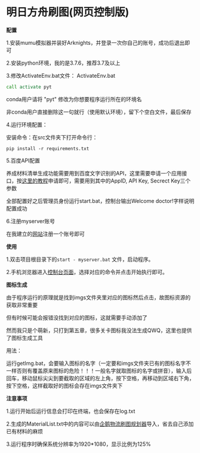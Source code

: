 # 明日方舟刷图(网页控制版)

<b>配置</b>

1.安装mumu模拟器并装好Arknights，并登录一次你自己的账号，成功后退出即可

2.安装python环境，我的是3.7.6，推荐3.7及以上

3.修改ActivateEnv.bat文件：
ActivateEnv.bat

```bat
call activate pyt
```

conda用户请将 "pyt" 修改为你想要程序运行所在的环境名

非conda用户直接删除这一句就行（使用默认环境），留下个空白文件，最后保存

4.运行环境配置：

安装命令：在src文件夹下打开命令行：

```
pip install -r requirements.txt
```

5.百度API配置

养成材料清单生成功能需要用到百度文字识别的API，这里需要申请一个应用接口，按[这里的教程](https://blog.csdn.net/XnCSD/article/details/80786793?depth_1-utm_source=distribute.pc_relevant.none-task&utm_source=distribute.pc_relevant.none-task)申请即可，需要用到其中的AppID, API Key, Secrect Key三个参数

全部配置好之后管理员身份运行start.bat，控制台输出Welcome doctor!字样说明配置成功

6.注册myserver账号

在我建立的[网站](http://101.132.147.44/arknights/public/index.php/login.html)注册一个账号即可

<b>使用</b>

1.双击项目根目录下的```start - myserver.bat``` 文件，启动程序。

2.手机浏览器进入[控制台页面](http://101.132.147.44/arknights/public/index.php/panel)，选择对应的命令并点击开始执行即可。


<b>图标生成</b>

由于程序运行的原理就是找到imgs文件夹里对应的图标然后点击，故图标资源的获取非常重要

但有时候可能会报错没找到对应的图标，这就需要手动添加了

然而我只是个萌新，只打到第五章，很多关卡图标我没法生成QWQ，这里也提供了图标生成工具

用法：

运行getImg.bat，会要输入图标的名字（一定要和imgs文件夹已有的图标名字不一样否则有覆盖原来图标的危险！！！一般名字就取图标的名字或拼音），输入后回车，移动鼠标尖尖到要截取的区域的左上角，按下空格，再移动到区域右下角，按下空格，这样截取好的图标会存在imgs文件夹下


<b>注意事项</b>

1.运行开始后运行信息会打印在终端，也会保存在log.txt

2.生成的MaterialList.txt中的内容可以由[企鹅物流刷图规划器](https://penguin-stats.io/planner)导入，省去自己添加已有材料的麻烦

3.运行程序时确保系统分辨率为1920*1080，显示比例为125%
